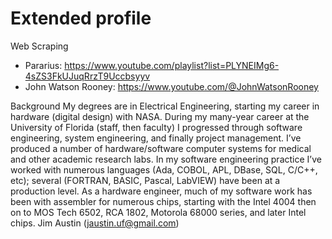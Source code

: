 # Extended profile
Web Scraping
  - Pararius: https://www.youtube.com/playlist?list=PLYNEIMg6-4sZS3FkUJuqRrzT9Uccbsyyv
  - John Watson Rooney: https://www.youtube.com/@JohnWatsonRooney



Background
My degrees are in Electrical Engineering, starting my career in hardware (digital design) with NASA. During my many-year career at the University of Florida (staff, then faculty) I progressed through software engineering, system engineering, and finally project management. I’ve produced a number of hardware/software computer systems for medical and other academic research labs. In my software engineering practice I’ve worked with numerous languages (Ada, COBOL, APL, DBase, SQL, C/C++, etc); several (FORTRAN, BASIC, Pascal, LabVIEW) have been at a production level. As a hardware engineer, much of my software work has been with assembler for numerous chips, starting with the Intel 4004 then on to MOS Tech 6502, RCA 1802, Motorola 68000 series, and later Intel chips.
Jim Austin  (jaustin.uf@gmail.com)
